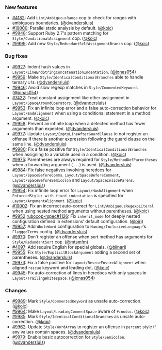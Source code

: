 ### New features

* [#4182](https://github.com/rubocop/rubocop/issues/4182): Add `Lint/AmbiguousRange` cop to check for ranges with ambiguous boundaries. ([@dvandersluis][])
* [#10000](https://github.com/rubocop/rubocop/pull/10000): Parallel static analysis by default. ([@koic][])
* [#9948](https://github.com/rubocop/rubocop/pull/9948): Support Ruby 2.7's pattern matching for `Style/ConditionalAssignment` cop. ([@koic][])
* [#9999](https://github.com/rubocop/rubocop/pull/9999): Add new `Style/RedundantSelfAssignmentBranch` cop. ([@koic][])

### Bug fixes

* [#9927](https://github.com/rubocop/rubocop/issues/9927): Indent hash values in `Layout/LineEndStringConcatenationIndentation`. ([@jonas054][])
* [#9959](https://github.com/rubocop/rubocop/issues/9959): Make `Style/IdenticalConditionalBranches` able to handle ternary `if`s. ([@dvandersluis][])
* [#9946](https://github.com/rubocop/rubocop/issues/9946): Avoid slow regexp matches in `Style/CommentedKeyword`. ([@jonas054][])
* [#7422](https://github.com/rubocop/rubocop/issues/7422): Treat constant assignment like other assignment in `Layout/SpaceAroundOperators`. ([@dvandersluis][])
* [#9953](https://github.com/rubocop/rubocop/issues/9953): Fix an infinite loop error and a false auto-correction behavior for `Layout/EndAlignment` when using a conditional statement in a method argument. ([@koic][])
* [#9958](https://github.com/rubocop/rubocop/issues/9958): Prevent an infinite loop when a detected method has fewer arguments than expected. ([@dvandersluis][])
* [#9977](https://github.com/rubocop/rubocop/issues/9977): Update `Layout/EmptyLineAfterGuardClause` to not register an offense if there is another expression following the guard clause on the same line. ([@dvandersluis][])
* [#9980](https://github.com/rubocop/rubocop/issues/9980): Fix a false positive for `Style/IdenticalConditionalBranches` when assigning to a variable used in a condition. ([@koic][])
* [#9975](https://github.com/rubocop/rubocop/issues/9975): Parentheses are always required for `Style/MethodDefParentheses` when a forwarding argument (`...`) is used. ([@dvandersluis][])
* [#9984](https://github.com/rubocop/rubocop/pull/9984): Fix false negatives involving heredocs for `Layout/SpaceBeforeComma`, `Layout/SpaceBeforeComment`, `Layout/SpaceBeforeSemicolon` and `Layout/SpaceInsideParens`. ([@dvandersluis][])
* [#9954](https://github.com/rubocop/rubocop/issues/9954): Fix infinite loop error for `Layout/HashAlignment` when `EnforcedStyle: with_fixed_indentation` is specified for `Layout/ArgumentAlignment`. ([@koic][])
* [#10002](https://github.com/rubocop/rubocop/issues/10002): Fix an incorrect auto-correct for `Lint/AmbiguousRegexpLiteral` when using nested method arguments without parentheses. ([@koic][])
* [#9952](https://github.com/rubocop/rubocop/pull/9952) [rubocop-rspec#1126](https://github.com/rubocop/rubocop-rspec/issues/1126): Fix `inherit_mode` for deeply nested configuration defined in extensions' default configuration. ([@pirj][])
* [#9957](https://github.com/rubocop/rubocop/issues/9957): Add `WholeWord` configuration to `Naming/InclusiveLanguage`'s `FlaggedTerms` config. ([@dvandersluis][])
* [#9970](https://github.com/rubocop/rubocop/pull/9970): Don't register an offense when sort method has arguments for `Style/RedundantSort` cop. ([@mtsmfm][])
* [#4097](https://github.com/rubocop/rubocop/issues/4097): Add require English for special globals. ([@biinari][])
* [#9955](https://github.com/rubocop/rubocop/issues/9955): Fix `Style/ExplicitBlockArgument` adding a second set of parentheses. ([@dvandersluis][])
* [#9973](https://github.com/rubocop/rubocop/issues/9973): Fix a false positive for `Layout/RescueEnsureAlignment` when aligned `rescue` keyword and leading dot. ([@koic][])
* [#9945](https://github.com/rubocop/rubocop/issues/9945): Fix auto-correction of lines in heredocs with only spaces in `Layout/TrailingWhitespace`. ([@jonas054][])

### Changes

* [#9989](https://github.com/rubocop/rubocop/issues/9989): Mark `Style/CommentedKeyword` as unsafe auto-correction. ([@koic][])
* [#9964](https://github.com/rubocop/rubocop/pull/9964): Make `Layout/LeadingCommentSpace` aware of `#:nodoc`. ([@koic][])
* [#9985](https://github.com/rubocop/rubocop/pull/9985): Mark `Style/IdenticalConditionalBranches` as unsafe auto-correction. ([@koic][])
* [#9962](https://github.com/rubocop/rubocop/issues/9962): Update `Style/WordArray` to register an offense in `percent` style if any values contain spaces. ([@dvandersluis][])
* [#9979](https://github.com/rubocop/rubocop/pull/9979): Enable basic autocorrection for `Style/Semicolon`. ([@dvandersluis][])

[@dvandersluis]: https://github.com/dvandersluis
[@koic]: https://github.com/koic
[@jonas054]: https://github.com/jonas054
[@pirj]: https://github.com/pirj
[@mtsmfm]: https://github.com/mtsmfm
[@biinari]: https://github.com/biinari
